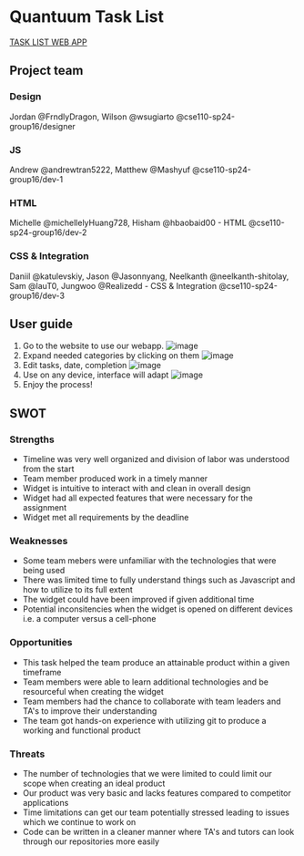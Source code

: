 # Quantuum Task List

[TASK LIST WEB APP](https://cse110-sp24-group16.github.io/warmup-exercise/source/index.html)

## Project team

### Design

Jordan @FrndlyDragon, Wilson @wsugiarto 
@cse110-sp24-group16/designer 

### JS

Andrew @andrewtran5222, Matthew @Mashyuf
@cse110-sp24-group16/dev-1 

### HTML

Michelle @michellelyHuang728, Hisham @hbaobaid00 - HTML 
@cse110-sp24-group16/dev-2 

### CSS & Integration

Daniil @katulevskiy, Jason @Jasonnyang, Neelkanth @neelkanth-shitolay, Sam @lauT0, Jungwoo @Realizedd - CSS & Integration 
@cse110-sp24-group16/dev-3 

## User guide

1. Go to the website to use our webapp.
![image](https://github.com/cse110-sp24-group16/warmup-exercise/assets/84909978/1a782490-53dd-4db5-af9f-3e5d4430ce72)
2. Expand needed categories by clicking on them
![image](https://github.com/cse110-sp24-group16/warmup-exercise/assets/84909978/7caaacf0-7ae5-465a-9a6f-e1e8aac4e4b2)
3. Edit tasks, date, completion
![image](https://github.com/cse110-sp24-group16/warmup-exercise/assets/84909978/fcf22b94-9aae-4c44-be05-a0edc6fdf700)
4. Use on any device, interface will adapt
![image](https://github.com/cse110-sp24-group16/warmup-exercise/assets/84909978/0bd1d6d1-8164-411f-88b3-0b3644f74e1e)
5. Enjoy the process!

## SWOT

### Strengths
- Timeline was very well organized and division of labor was understood from the start
- Team member produced work in a timely manner
- Widget is intuitive to interact with and clean in overall design
- Widget had all expected features that were necessary for the assignment
- Widget met all requirements by the deadline
### Weaknesses
- Some team mebers were unfamiliar with the technologies that were being used
- There was limited time to fully understand things such as Javascript and how to utilize to its full extent
- The widget could have been improved if given additional time
- Potential inconsitencies when the widget is opened on different devices i.e. a computer versus a cell-phone
### Opportunities
- This task helped the team produce an attainable product within a given timeframe
- Team members were able to learn additional technologies and be resourceful when creating the widget
- Team members had the chance to collaborate with team leaders and TA's to improve their understanding
- The team got hands-on experience with utilizing git to produce a working and functional product
### Threats
- The number of technologies that we were limited to could limit our scope when creating an ideal product
- Our product was very basic and lacks features compared to competitor applications
- Time limitations can get our team potentially stressed leading to issues which we continue to work on
- Code can be written in a cleaner manner where TA's and tutors can look through our repositories more easily
